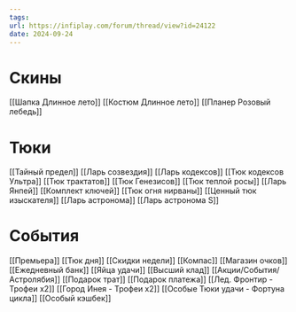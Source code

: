 ```yaml
---
tags: 
url: https://infiplay.com/forum/thread/view?id=24122
date: 2024-09-24
---
```

# Скины
[[Шапка Длинное лето]]
[[Костюм Длинное лето]]
[[Планер Розовый лебедь]]


# Тюки
[[Тайный предел]]
[[Ларь созвездия]]
[[Ларь кодексов]]
[[Тюк кодексов Ультра]]
[[Тюк трактатов]]
[[Тюк Генезисов]]
[[Тюк теплой росы]]
[[Ларь Янпей]]
[[Комплект ключей]]
[[Тюк огня нирваны]]
[[Ценный тюк изыскателя]]
[[Ларь астронома]]
[[Ларь астронома S]]

# События
[[Премьера]]
[[Тюк дня]]
[[Скидки недели]]
[[Компас]]
[[Магазин очков]]
[[Ежедневный банк]]
[[Яйца удачи]]
[[Высший клад]]
[[Акции/События/Астролябия]]
[[Подарок трат]]
[[Подарок платежа]]
[[Лед. Фронтир - Трофеи х2]]
[[Город Инея  - Трофеи х2]]
[[Особые Тюки удачи - Фортуна цикла]]
[[Особый кэшбек]]
